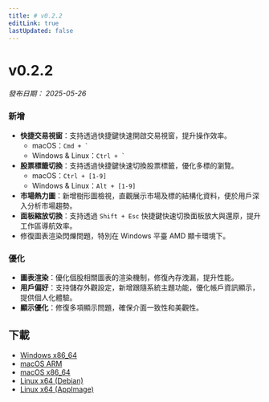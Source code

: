 ```yaml
---
title: # v0.2.2
editLink: true
lastUpdated: false
---
```


# v0.2.2 

_發布日期： 2025-05-26_

### 新增

- **快捷交易視窗**：支持透過快捷鍵快速開啟交易視窗，提升操作效率。
  - macOS：``` Cmd + ` ```
  - Windows & Linux：``` Ctrl + ` ```
- **股票標籤切換**：支持透過快捷鍵快速切換股票標籤，優化多標的瀏覽。
  - macOS：`Ctrl + [1-9]`
  - Windows & Linux：`Alt + [1-9]`
- **市場熱力圖**：新增樹形圖檢視，直觀展示市場及標的結構化資料，便於用戶深入分析市場趨勢。
- **面板縮放切換**：支持透過 `Shift + Esc` 快捷鍵快速切換面板放大與還原，提升工作區導航效率。
- 修復圖表渲染閃爍問題，特別在 Windows 平臺 AMD 顯卡環境下。

### 優化

- **圖表渲染**：優化個股相關圖表的渲染機制，修復內存洩漏，提升性能。
- **用戶偏好**：支持儲存外觀設定，新增跟隨系統主題功能，優化帳戶資訊顯示，提供個人化體驗。
- **顯示優化**：修復多項顯示問題，確保介面一致性和美觀性。

## 下載

- [Windows x86_64](https://assets.lbkrs.com/github/release/longbridge-desktop/stable/longbridge-v0.2.2-windows-x86_64.exe)
- [macOS ARM](https://assets.lbkrs.com/github/release/longbridge-desktop/stable/longbridge-v0.2.2-macos-aarch64.dmg)
- [macOS x86_64](https://assets.lbkrs.com/github/release/longbridge-desktop/stable/longbridge-v0.2.2-macos-x86_64.dmg)
- [Linux x64 (Debian)](https://assets.lbkrs.com/github/release/longbridge-desktop/stable/longbridge-v0.2.2-linux-x86_64.deb)
- [Linux x64 (AppImage)](https://assets.lbkrs.com/github/release/longbridge-desktop/stable/longbridge-v0.2.2-linux-x86_64.AppImage)